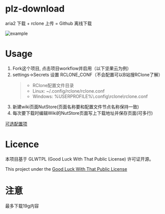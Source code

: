 # plz-download
aria2 下载 + rclone 上传 = Github 离线下载

![example](https://raw.githubusercontent.com/ame-yu/plz-download/main/docs/example.gif)
# Usage
1. Fork这个项目, 点击项目workflow并启用（以下坚果云为例）
2. settings->Secrets 设置 RCLONE_CONF（不会配置可以B站搜RClone了解）
    >- RClone配置文件目录
    >- Linux: ~/.config/rclone/rclone.conf
    >- Windows: %USERPROFILE%\\.config\rclone\rclone.conf
3. 新建wiki页面NutStore(页面名称要和配置文件节点名称保持一致)
4. 每次要下载时编辑Wiki的NutStore页面写上下载地址并保存页面(可多行)

[可选配置项](https://github.com/ame-yu/plz-download/tree/main/docs)

# Licence
本项目基于 GLWTPL (Good Luck With That Public License) 许可证开源。

This project under the [Good Luck With That Public License](https://github.com/me-shaon/GLWTPL)



# 注意
最多下载19g内容



